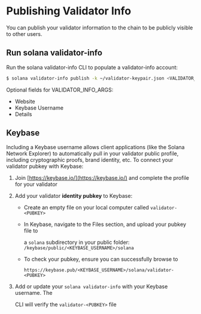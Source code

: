 # Publishing Validator Info

You can publish your validator information to the chain to be publicly visible to other users.

## Run solana validator-info

Run the solana validator-info CLI to populate a validator-info account:

```bash
$ solana validator-info publish -k ~/validator-keypair.json <VALIDATOR_INFO_ARGS> <VALIDATOR_NAME> 
```

Optional fields for VALIDATOR\_INFO\_ARGS:

* Website
* Keybase Username
* Details

## Keybase

Including a Keybase username allows client applications \(like the Solana Network Explorer\) to automatically pull in your validator public profile, including cryptographic proofs, brand identity, etc. To connect your validator pubkey with Keybase:

1. Join [https://keybase.io/](https://keybase.io/) and complete the profile for your validator
2. Add your validator **identity pubkey** to Keybase:
   * Create an empty file on your local computer called `validator-<PUBKEY>`
   * In Keybase, navigate to the Files section, and upload your pubkey file to

     a `solana` subdirectory in your public folder: `/keybase/public/<KEYBASE_USERNAME>/solana`

   * To check your pubkey, ensure you can successfully browse to

     `https://keybase.pub/<KEYBASE_USERNAME>/solana/validator-<PUBKEY>`
3. Add or update your `solana validator-info` with your Keybase username. The

   CLI will verify the `validator-<PUBKEY>` file

